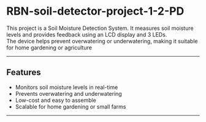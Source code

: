 # RBN-soil-detector-project-1-2-PD

This project is a Soil Moisture Detection System. It measures soil moisture levels and provides feedback using an LCD display and 3 LEDs.  
The device helps prevent overwatering or underwatering, making it suitable for home gardening or agriculture

---

## Features
- Monitors soil moisture levels in real-time  
- Prevents overwatering and underwatering  
- Low-cost and easy to assemble  
- Scalable for home gardening or small farms  

---

